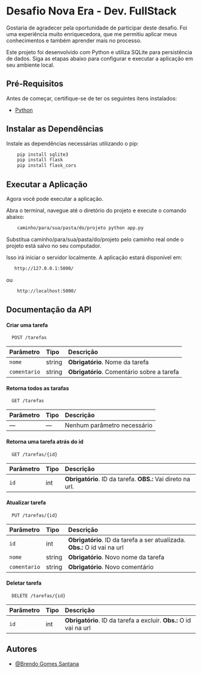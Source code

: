 
# Desafio Nova Era - Dev. FullStack

Gostaria de agradecer pela oportunidade de participar deste desafio. Foi uma experiência muito enriquecedora, que me permitiu aplicar meus conhecimentos e também aprender mais no processo.

Este projeto foi desenvolvido com Python e utiliza SQLite para persistência de dados. Siga as etapas abaixo para configurar e executar a aplicação em seu ambiente local.


## Pré-Requisitos

Antes de começar, certifique-se de ter os seguintes itens instalados:

- [Python](https://www.python.org/downloads/)

## Instalar as Dependências

Instale as dependências necessárias utilizando o pip:

```bash
    pip install sqlite3 
    pip install flask 
    pip install flask_cors
```

## Executar a Aplicação

Agora você pode executar a aplicação.

Abra o terminal, navegue até o diretório do projeto e execute o comando abaixo:

```bash
    caminho/para/sua/pasta/do/projeto python app.py
```

Substitua caminho/para/sua/pasta/do/projeto pelo caminho real onde o projeto está salvo no seu computador.

Isso irá iniciar o servidor localmente. A aplicação estará disponível em:

```bash
   http://127.0.0.1:5000/
```
ou
```bash
    http://localhost:5000/
```
## Documentação da API

#### Criar uma tarefa

```http
  POST /tarefas
```

| Parâmetro    | Tipo   | Descrição                                  |
| :----------- | :----- | :----------------------------------------- |
| `nome`       | string | **Obrigatório**. Nome da tarefa            |
| `comentario` | string | **Obrigatório**. Comentário sobre a tarefa |

#### Retorna todos as tarafas

```http
  GET /tarefas
```

| Parâmetro | Tipo | Descrição                   |
| :-------- | :--- | :-------------------------- |
| —         | —    | Nenhum parâmetro necessário |

#### Retorna uma tarefa atrás do id

```http
  GET /tarefas/{id}
```

| Parâmetro | Tipo | Descrição                     |
| :-------- | :--- | :---------------------------- |
| `id`      | int  | **Obrigatório**. ID da tarefa. **OBS.:** Vai direto na url. |


#### Atualizar tarefa

```http
  PUT /tarefas/{id}
```

| Parâmetro    | Tipo   | Descrição                                      |
| :----------- | :----- | :--------------------------------------------- |
| `id`         | int    | **Obrigatório**. ID da tarefa a ser atualizada. **Obs.:** O id vai na url|
| `nome`       | string | **Obrigatório**. Novo nome da tarefa           |
| `comentario` | string | **Obrigatório**. Novo comentário               |

#### Deletar tarefa

```http
  DELETE /tarefas/{id}
```

| Parâmetro | Tipo | Descrição                               |
| :-------- | :--- | :-------------------------------------- |
| `id`      | int  | **Obrigatório**. ID da tarefa a excluir. **Obs.:** O id vai na url |

## Autores

- [@Brendo Gomes Santana](https://github.com/brendo-gomes-santana)

